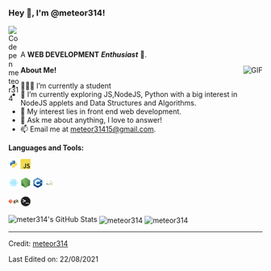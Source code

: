 <h3 title="hehehe"> Hey 👋, I'm @meteor314!</h3>
<a href="https://codepen.io/meteor314">
  <img align="left" alt="Codepen meteor314" width="24px" src="https://cdn.jsdelivr.net/npm/simple-icons@3.13.0/icons/codepen.svg" />
</a>




<br />
<br />

A **WEB DEVELOPMENT** ***Enthusiast*** 🚀.
 

  <img align="right" alt="GIF" src="https://i.pinimg.com/originals/e4/26/70/e426702edf874b181aced1e2fa5c6cde.gif" />

**About Me!**

- 👨🏽‍💻 I’m currently a student 
- 🌱 I’m currently exploring JS,NodeJS, Python with a big interest in NodeJS applets and Data Structures and Algorithms. 
- 🤔 My interest lies in front end web development.
- 💬 Ask me about anything, I love to answer!
- 📫 Email me at [meteor31415@gmail.com](mailto:meteor31415@gmail.com).



**Languages and Tools:**  


<code><img height="20" src="https://raw.githubusercontent.com/github/explore/80688e429a7d4ef2fca1e82350fe8e3517d3494d/topics/python/python.png"></code>
<code><img height="20" src="https://raw.githubusercontent.com/github/explore/80688e429a7d4ef2fca1e82350fe8e3517d3494d/topics/javascript/javascript.png"></code>

<code><img height="20" src="https://raw.githubusercontent.com/github/explore/80688e429a7d4ef2fca1e82350fe8e3517d3494d/topics/react/react.png"></code>
<code><img height="20" src="https://raw.githubusercontent.com/github/explore/80688e429a7d4ef2fca1e82350fe8e3517d3494d/topics/nodejs/nodejs.png"></code>
<code><img height="20" src="https://raw.githubusercontent.com/github/explore/80688e429a7d4ef2fca1e82350fe8e3517d3494d/topics/cpp/cpp.png"></code>
<code><img height="20" src="https://raw.githubusercontent.com/github/explore/80688e429a7d4ef2fca1e82350fe8e3517d3494d/topics/mysql/mysql.png"></code>

<code><img height="20" src="https://raw.githubusercontent.com/github/explore/80688e429a7d4ef2fca1e82350fe8e3517d3494d/topics/git/git.png"></code>
<code><img height="20" src="https://raw.githubusercontent.com/github/explore/80688e429a7d4ef2fca1e82350fe8e3517d3494d/topics/terminal/terminal.png"></code>

<img src="![meteor314's GitHub stats](https://github-readme-stats.vercel.app/api?username=meteor314&theme=dark&show_icons=true)
" alt="meter314's GitHub Stats">
<img align="center" src="https://github-readme-streak-stats.herokuapp.com/?user=meteor314&count_private=true&theme=radical" alt="meteor314" />
<img align="center" width=500 src="https://github-readme-stats.vercel.app/api/top-langs/?username=meteor314&count_private=true&theme=radical" alt="meteor314" />

----
Credit: [meteor314](https://github.com/meteor314)

Last Edited on: 22/08/2021

